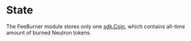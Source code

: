 # State

The FeeBurner module stores only one [sdk.Coin](https://github.com/neutron-org/neutron/blob/v4.2.4/proto/neutron/feeburner/total_burned_neutrons_amount.proto#L11), which contains all-time amount of burned Neutron tokens.
